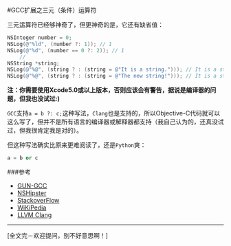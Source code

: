 #GCC扩展之三元（条件）运算符

三元运算符已经够神奇了，但更神奇的是，它还有缺省值：

```objective-c
NSInteger number = 0;
NSLog(@"%ld", (number ?: 1)); // 1
NSLog(@"%d", (number == 0 ?: 2)); // 1
    //
NSString *string;
NSLog(@"%@", (string ? : (string = @"It is a string."))); // It is a string.
NSLog(@"%@", (string ? : (string = @"The new string!"))); // It is a string.
```

**注：你需要使用Xcode5.0或以上版本，否则应该会有警告，据说是编译器的问题，但我也没试过:)**

`GCC`支持`a = b ?: c;`这种写法，`Clang`也是支持的，所以Objective-C代码就可以这么写了，但并不是所有语言的编译器或解释器都支持（我自己认为的，还真没试过，但我很肯定我是对的）。

但这种写法确实比原来更难阅读了，还是`Python`爽：

```Python
a = b or c
```

###参考
* [GUN-GCC](http://gcc.gnu.org/onlinedocs/gcc/Conditionals.html#Conditionals)
* [NSHipster](http://nshipster.com/new-years-2014)
* [StackoverFlow](http://stackoverflow.com/questions/8760561/is-this-ternary-conditional-correct-objective-c-syntax)
* [WiKiPedia](http://en.wikipedia.org/wiki/%3F%3A#C)
* [LLVM Clang](http://clang.llvm.org/features.html#gcccompat)

***

[全文完－欢迎提问，别不好意思啊！]